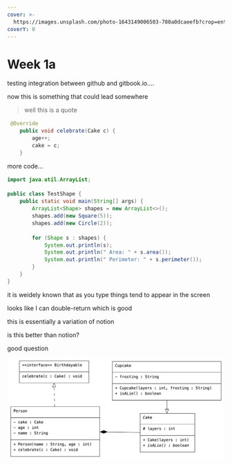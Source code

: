 ```yaml
---
cover: >-
  https://images.unsplash.com/photo-1643149006503-780a0dcaeefb?crop=entropy&cs=srgb&fm=jpg&ixid=MnwxOTcwMjR8MHwxfHJhbmRvbXx8fHx8fHx8fDE2NDM5MTgxMTk&ixlib=rb-1.2.1&q=85
coverY: 0
---
```


# Week 1a

testing integration between github and gitbook.io....

now this is something that could lead somewhere

> well this is a quote

```java
 @Override
    public void celebrate(Cake c) {
        age++;
        cake = c;
    }
```

more code...

```java
import java.util.ArrayList;

public class TestShape {
    public static void main(String[] args) {
        ArrayList<Shape> shapes = new ArrayList<>();
        shapes.add(new Square(5));
        shapes.add(new Circle(2));

        for (Shape s : shapes) {
            System.out.println(s);
            System.out.println(" Area: " + s.area());
            System.out.println(" Perimeter: " + s.perimeter());
        }
    }
}

```

it is weidely known that as you type things tend to appear in the screen

looks like I can double-return which is good

this is essentially a variation of notion

is this better than notion?

good question

![](.gitbook/assets/cupcake.png)
